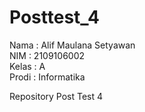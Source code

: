 # Posttest_4

Nama  : Alif Maulana Setyawan\
NIM   : 2109106002\
Kelas : A\
Prodi : Informatika

Repository Post Test 4
